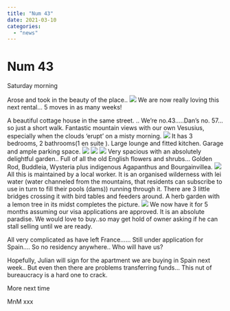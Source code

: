 ```yaml
---
title: "Num 43"
date: 2021-03-10
categories: 
  - "news"
---
```


# Num 43

Saturday morning

Arose and took in the beauty of the place..
![](images/571e74d5b42bdfa57fa932a212541709ce800f16.jpg)
We are now really loving this next rental… 5 moves in as many weeks!

A beautiful cottage house in the same street. .. We’re no.43…..Dan’s no. 57…so just a short walk. Fantastic mountain views with our own Vesusius, especially when the clouds ‘erupt’ on a misty morning.
![](images/c75ca83aa82b1e8acf270924e8f83a066854a31c.jpg)
It has 3 bedrooms, 2 bathrooms(1 en suite ). Large lounge and fitted kitchen. Garage and ample parking space.
![](images/45a67dc5f4f74c8298af88b057b6253e79819b13.jpg)
![](images/44e6d8fba567044d6d903aea0835d805b29bc75f.jpg)
![](images/c9fc05fe0efa73b22fb9724716dfaa1674d180a5.jpg)
Very spacious with an absolutely delightful garden.. Full of all the old English flowers and shrubs… Golden Rod, Buddleia, Wysteria plus indigenous Agapanthus and Bourgainvillea.
![](images/208753c09fe903cf5038d20758e4ab8816d9c00a.jpg)
All this is maintained by a local worker. It is an organised wilderness with lei water (water channeled from the mountains, that residents can subscribe to use in turn to fill their pools (dams)) running through it. There are 3 little bridges crossing it with bird tables and feeders around. A herb garden with a lemon tree in its midst completes the picture.
![](images/41a14a6bcb2fb5e3d518ea02b3f1b66f68dc3c10.jpg)
We now have it for 5 months assuming our visa applications are approved. It is an absolute paradise. We would love to buy..so may get hold of owner asking if he can stall selling until we are ready.

All very complicated as have left France…… Still under application for Spain…. So no residency anywhere.. Who will have us?

Hopefully, Julian will sign for the apartment we are buying in Spain next week.. But even then there are problems transferring funds… This nut of bureaucracy is a hard one to crack.

More next time

MnM xxx
